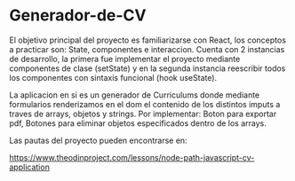 # Generador-de-CV

El objetivo principal del proyecto es familiarizarse con React, los conceptos a practicar son: State, componentes e interaccion. Cuenta con 2 instancias de desarrollo, la primera fue implementar el proyecto mediante componentes de clase (setState)  y en la segunda instancia reescribir todos los componentes con sintaxis funcional (hook useState). 

La aplicacion en si es un generador de Curriculums donde mediante formularios renderizamos en el dom el contenido de los distintos imputs a traves de arrays, objetos y strings. Por implementar: Boton para exportar pdf, Botones para eliminar objetos especificados dentro de los arrays.  

Las pautas del proyecto pueden encontrarse en:

  https://www.theodinproject.com/lessons/node-path-javascript-cv-application
